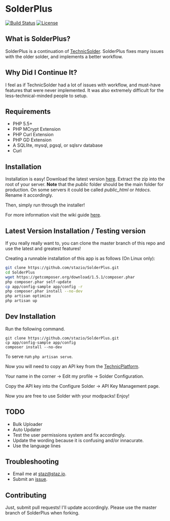 SolderPlus
=============
[![Build Status](https://travis-ci.org/stazio/SolderPlus.svg?branch=master)](https://travis-ci.org/stazio/SolderPlus)
[![License](https://poser.pugx.org/solder/solder/license.svg)](https://packagist.org/packages/solder/solder)   

What is SolderPlus?
-------------
SolderPlus is a continuation of [TechnicSolder](http://docs.io).
SolderPlus fixes many issues with the older solder, and implements a better workflow.

Why Did I Continue It?
--------------
I feel as if TechnicSolder had a lot of issues with workflow, and must-have features that were never implemented.
It was also extremely difficult for the less-technical-minded people to setup.

Requirements
-------------
* PHP 5.5+
* PHP MCrypt Extension
* PHP Curl Extension
* PHP GD Extension
* A SQLlite, mysql, pgsql, or sqlsrv database
* Curl

Installation
-------------
Installation is easy! Download the latest version [here](https://github.com/stazio/SolderPlus/releases).
Extract the zip into the root of your server.
**Note** that the *public* folder should be the main folder for production. 
On some servers it could be called *public_html* or *htdocs*. Rename it accordingly.

Then, simply run through the installer!  

For more information visit the wiki guide [here](https://github.com/stazio/SolderPlus/wiki/Getting-Started).

Latest Version Installation / Testing version
--------------------------
If you really really want to, you can clone the master branch of this repo and use the latest and greatest features!

Creating a runnable installation of this app is as follows (On Linux only):
```bash
git clone https://github.com/stazio/SolderPlus.git
cd SolderPlus
wget https://getcomposer.org/download/1.5.1/composer.phar
php composer.phar self-update
cp app/config-sample app/config -r
php composer.phar install --no-dev
php artisan optimize
php artisan up
``` 


Dev Installation
----------------
Run the following command. 
```text
git clone https://github.com/stazio/SolderPlus.git
cp app/config-sample app/config
composer install --no-dev
```
To serve run ```php artisan serve```.

Now you will need to copy an API key from the [TechnicPlatform](https://www.technicpack.net/login).

Your name in the corner -> Edit my profile -> Solder Configuration.

Copy the API key into the Configure Solder -> API Key Management page.

Now you are free to use Solder with your modpacks! Enjoy!

TODO
-----
- Bulk Uploader
- Auto Updater
- Test the user permissions system and fix accordingly.
- Update the wording because it is confusing and/or innacurate.
- Use the language lines

Troubleshooting
---
- Email me at [staz@staz.io](malilto:staz@staz.io).
- Submit an [issue](https://github.com/stazio/SolderPlus/issues).

Contributing
---
Just, submit pull requests! I'll update accordingly. Please use the master branch of SolderPlus when forking.